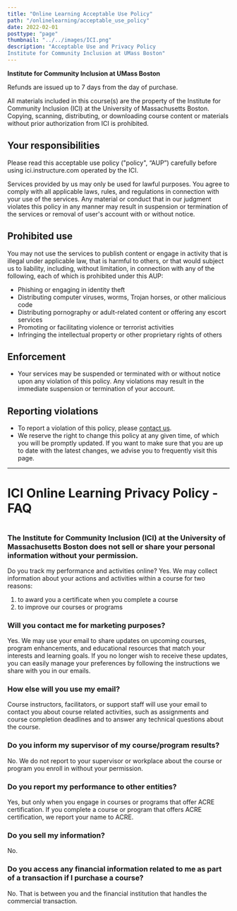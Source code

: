 ```yaml
---
title: "Online Learning Acceptable Use Policy"
path: "/onlinelearning/acceptable_use_policy"
date: 2022-02-01
posttype: "page"
thumbnail: "../../images/ICI.png"
description: "Acceptable Use and Privacy Policy
Institute for Community Inclusion at UMass Boston"
---
```


**Institute for Community Inclusion at UMass Boston**
    
Refunds are issued up to 7 days from the day of purchase.  

All materials included in this course(s) are the property of the Institute for Community Inclusion (ICI) at the University of Massachusetts Boston. Copying, scanning, distributing, or downloading course content or materials without prior authorization from ICI is prohibited.

## Your responsibilities

Please read this acceptable use policy ("policy", “AUP”) carefully before using ici.instructure.com operated by the ICI.

Services provided by us may only be used for lawful purposes. You agree to comply with all applicable laws, rules, and regulations in connection with your use of the services. Any material or conduct that in our judgment violates this policy in any manner may result in suspension or termination of the services or removal of user's account with or without notice.
    
## Prohibited use

You may not use the services to publish content or engage in activity that is illegal under applicable law, that is harmful to others, or that would subject us to liability, including, without limitation, in connection with any of the following, each of which is prohibited under this AUP:

- Phishing or engaging in identity theft
- Distributing computer viruses, worms, Trojan horses, or other malicious code
- Distributing pornography or adult-related content or offering any escort services
- Promoting or facilitating violence or terrorist activities
- Infringing the intellectual property or other proprietary rights of others 

## Enforcement

- Your services may be suspended or terminated with or without notice upon any violation of this policy. Any violations may result in the immediate suspension or termination of your account.

## Reporting violations

- To report a violation of this policy, please <a href="mailto:icimedia@umb.edu">contact us</a>.
- We reserve the right to change this policy at any given time, of which you will be promptly updated. If you want to make sure that you are up to date with the latest changes, we advise you to frequently visit this page.

<hr>

<h1 class="page-title"> ICI Online Learning Privacy Policy - FAQ<h1>

### The Institute for Community Inclusion (ICI) at the University of Massachusetts Boston does not sell or share your personal information without your permission.
 
Do you track my performance and activities online?
Yes. We may collect information about your actions and activities within a course for two reasons:

1. to award you a certificate when you complete a course
2. to improve our courses or programs
 
### Will you contact me for marketing purposes?
Yes. We may use your email to share updates on upcoming courses, program enhancements, and educational resources that match your interests and learning goals. If you no longer wish to receive these updates, you can easily manage your preferences by following the instructions we share with you in our emails.
 
### How else will you use my email?
Course instructors, facilitators, or support staff will use your email to contact you about course related activities, such as assignments and course completion deadlines and to answer any technical questions about the course.
 
### Do you inform my supervisor of my course/program results?
No. We do not report to your supervisor or workplace about the course or program you enroll in without your permission.
 
### Do you report my performance to other entities?
Yes, but only when you engage in courses or programs that offer ACRE certification. If you complete a course or program that offers ACRE certification, we report your name to ACRE.
 
### Do you sell my information?
No.
 
### Do you access any financial information related to me as part of a transaction if I purchase a course?  
No. That is between you and the financial institution that handles the commercial transaction.


